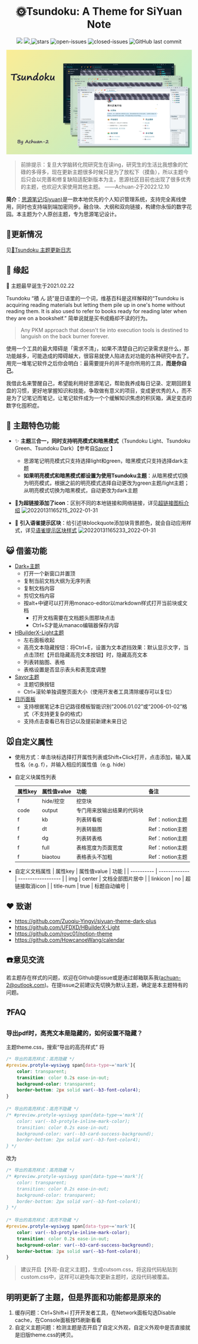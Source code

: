 <h1 align="center">🌞Tsundoku: A Theme for SiYuan Note</h1>

<p align="center">          
           <a title="Hits" target="_blank" href="https://github.com/Achuan-2/siyuan-themes-tsundoku-light"><img src="https://hits.b3log.org/Achuan-2/siyuan-themes-tsundoku-light.svg" ></a>
           <a title="GitHub release (latest by date including pre-releases)" target="_blank" href="https://github.com/Achuan-2/siyuan-themes-tsundoku/releases/latest">
                 <img src="https://img.shields.io/github/v/release/Achuan-2/siyuan-themes-tsundoku?include_prereleases&style=flat-square" >
           </a>
           <img src="https://img.shields.io/github/stars/Achuan-2/siyuan-themes-tsundoku" alt="stars">
           <img src="https://img.shields.io/github/issues-raw/Achuan-2/siyuan-themes-tsundoku" alt="open-issues">
           <img src="https://img.shields.io/github/issues-closed-raw/Achuan-2/siyuan-themes-tsundoku" alt="closed-issues">
          <img src="https://img.shields.io/github/last-commit/Achuan-2/siyuan-themes-tsundoku" alt="GitHub last commit">
</p>


![](preview.png)

> 前排提示：复旦大学脑转化院研究生在读ing，研究生的生活比我想象的忙碌的多得多，现在更新主题很多时候只是为了放松下（摸鱼），所以主题今后只会以完善和修复缺陷适配新版本为主，思源社区目前也出现了很多优秀的主题，也欢迎大家使用其他主题。 
> ——Achuan-2于2022.12.10 


**简介**：[思源笔记(Siyuan)](https://github.com/siyuan-note/siyuan)是一款本地优先的个人知识管理系统，支持完全离线使用，同时也支持端到端加密同步。融合块、大纲和双向链接，构建你永恒的数字花园。本主题为个人原创主题，专为思源笔记设计。

## 🚀更新情况

见[📃Tsundoku 主题更新日志](https://www.yuque.com/achuan-2/siyuan/bkq4s2)


## 💌 缘起

🎉 主题最早诞生于2021.02.22

Tsundoku “積 ん 読”是日语里的一个词，维基百科是这样解释的“Tsundoku is acquiring reading materials but letting them pile up in one's home without reading them. It is also used to refer to books ready for reading later when they are on a bookshelf.” 简单说就是买书成瘾却不读的行为。
> Any PKM approach that doesn't tie into execution tools is destined to languish on the back burner forever.

使用一个工具的最大障碍是「需求不清」，如果不清楚自己的记录需求是什么，那功能越多，可能造成的障碍越大，很容易就使人陷进去对功能的各种研究中去了。用完一堆笔记软件之后你会明白：最需要提升的并不是你所用的工具，**而是你自己**。

我借此名来警醒自己，希望能利用好思源笔记，帮助我养成每日记录、定期回顾复盘的习惯，更好地掌握知识和技能，争取做有意义的项目，变成更优秀的人，而不是为了记笔记而笔记，让笔记软件成为一个个缓解知识焦虑的积灰箱，满足变态的数字化囤积症。


## 🐯 主题特色功能  

- ✨ **主题三合一，同时支持明亮模式和暗黑模式**（Tsundoku Light、Tsundoku Green、Tsundoku Dark）【参考自[Savor](https://github.com/royc01/notion-theme) 】  
  - 思源笔记明亮模式只支持选择light和green，暗黑模式只支持选择dark主题
  - **如果明亮模式和暗黑模式都设置为使用Tsundoku主题**：从暗黑模式切换为明亮模式，根据之前的明亮模式选择自动更改为green主题/light主题；从明亮模式切换为暗黑模式，自动更改为dark主题
  
- 📎**为超链接添加了icon**：区别不同的本地链接和网络链接，详见[超链接图标介绍](https://www.yuque.com/achuan-2/siyuan/gar358)
  ![20220131165215_2022-01-31](https://cdn.jsdelivr.net/gh/Achuan-2/PicBed@pic/assets/README/20220131165215_2022-01-31.png)
- 🧊 **引入语雀提示区块**：给引述块blockquote添加块背景颜色，就会自动应用样式，详见[语雀提示区块样式](https://www.yuque.com/achuan-2/siyuan/obxpvr)
  ![20220131165233_2022-01-31](https://cdn.jsdelivr.net/gh/Achuan-2/PicBed@pic/assets/README/20220131165233_2022-01-31.png)

## 😺 借鉴功能

- [Dark+主题](https://github.com/Zuoqiu-Yingyi/siyuan-theme-dark-plus)
  - 打开一个新窗口并置顶
  - 复制当前文档大纲为无序列表
  - 复制文档内容
  - 剪切文档内容
  - 按alt+中键可以打开用monaco-editor以markdown样式打开当前块或文档
    - 打开文档需要在文档题头图那块点击
    - Ctrl+S才能从manaco编辑器保存内容
- [HBuilderX-Light主题](https://github.com/UFDXD/HBuilderX-Light)
  - 左右面板收起
  - 高亮文本隐藏按钮：将Ctrl+E，设置为文本遮挡效果：默认显示文字，当点击顶栏【开启隐藏高亮文本按钮】时，隐藏高亮文本
  - 列表转脑图、表格
  - 表格设置是否显示表头和表宽度调整
- [Savor主题](https://github.com/royc01/notion-theme)
  - 主题切换按钮
  - Ctrl+滚轮单独调整页面大小（使用开发者工具清除缓存可以复位）
- [日历面板](https://github.com/HowcanoeWang/calendar)
  - 支持根据笔记本日记路径模板智能识别“2006.01.02”或“2006-01-02”格式（不支持更复杂的格式）
  - 支持点击查看已有日记以及提前新建未来日记


## 🐭自定义属性
  - 使用方式：单击块标选择打开属性列表或Shift+Click打开，点击添加，输入属性名（e.g. f），并输入相应的属性值（e.g.  hide）
  - 自定义块属性列表
  
    | 属性key<br /> | 属性值value | 功能                       | 备注            |
    | ----------- | ------------- | ---------------------------- | ----------------- |
    | f         | hide/挖空                  | 挖空块 |  |
    | code      | output      | 专门用来放输出结果的代码块 |                 |
    | f         | kb          | 列表转看板                 | Ref：notion主题 |
    | f         | dt          | 列表转脑图                 | Ref：notion主题 |
    | f         | dg          | 列表转表格                 | Ref：notion主题 |
    | f         | full        | 表格宽度为页面宽度         | Ref：notion主题 |
    | f         | biaotou     | 表格表头不加粗             | Ref：notion主题 |
    
  - 自定义文档属性
    | 属性key  | 属性值value | 功能             |
    | ---------- | ------------- | ------------------ |
    | img      | center      | 文档全部图片居中 |
    | linkicon | no          | 超链接取消icon   |
    | title-num | true          | 标题自动编号   |

## ❤ 致谢

- https://github.com/Zuoqiu-Yingyi/siyuan-theme-dark-plus
- https://github.com/UFDXD/HBuilderX-Light
- https://github.com/royc01/notion-theme
- https://github.com/HowcanoeWang/calendar


## ☎️意见交流

若主题存在样式的问题，欢迎在Github提issue或是通过邮箱联系我(achuan-2@outlook.com)。在提issue之前建议先切换为默认主题，确定是本主题特有的问题。


## ❓FAQ

### 导出pdf时，高亮文本是隐藏的，如何设置不隐藏？

主题theme.css，搜索“导出的高亮样式”
将
```css
/* 导出的高亮样式：高亮隐藏 */
#preview.protyle-wysiwyg span[data-type~='mark']{
    color: transparent;
    transition: color 0.2s ease-in-out;
    background-color: transparent;
    border-bottom: 2px solid var(--b3-font-color4);
}

/* 导出的高亮样式：高亮不隐藏 */
/* #preview.protyle-wysiwyg span[data-type~='mark']{
    color: var(--b3-protyle-inline-mark-color);
    transition: color 0.2s ease-in-out;
    background-color: var(--b3-card-success-background);
    border-bottom: 2px solid var(--b3-font-color4);
} */

```
改为
```css
/* 导出的高亮样式：高亮隐藏 */
/* #preview.protyle-wysiwyg span[data-type~='mark']{
    color: transparent;
    transition: color 0.2s ease-in-out;
    background-color: transparent;
    border-bottom: 2px solid var(--b3-font-color4);
} */

/* 导出的高亮样式：高亮不隐藏 */
#preview.protyle-wysiwyg span[data-type~='mark']{
    color: var(--b3-protyle-inline-mark-color);
    transition: color 0.2s ease-in-out;
    background-color: var(--b3-card-success-background);
    border-bottom: 2px solid var(--b3-font-color4);
}

```
> 建议开启【外观-自定义主题】，生成cutsom.css，将这段代码粘贴到custom.css中，这样可以避免每次更新主题时，这段代码被覆盖。


## 明明更新了主题，但是界面和功能都是原来的

1. 缓存问题：Ctrl+Shift+i 打开开发者工具，在Network面板勾选Disable cache，在Console面板按f5刷新看看
2. 自定义主题问题：检测主题是否开启了自定义外观，自定义外观中是否直接就是旧版theme.css的拷贝。